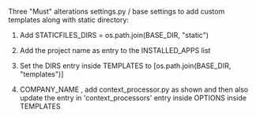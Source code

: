 Three "Must" alterations settings.py / base settings to add custom templates along with static directory:

1. Add STATICFILES_DIRS = os.path.join(BASE_DIR, "static")

2. Add the project name as entry to the INSTALLED_APPS list

3. Set the DIRS entry inside TEMPLATES to [os.path.join(BASE_DIR, "templates")]

4. COMPANY_NAME , add context_processor.py as shown and then also update the entry in 'context_processors' entry inside OPTIONS inside TEMPLATES